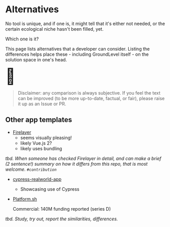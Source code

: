 # Alternatives

No tool is unique, and if one is, it might tell that it's either not needed, or the certain ecological niche hasn't been filled, yet.

Which one is it?

This page lists alternatives that a developer can consider. Listing the differences helps place these - including GroundLevel itself - on the solution space in one's head.

<font size="+5">🧠</font>

>Disclaimer: any comparison is always subjective. If you feel the text can be improved (to be more up-to-date, factual, or fair), please raise it up as an Issue or PR.


## Other app templates

- [Firelayer](https://firelayer.io)
  - seems visually pleasing!
  - likely Vue.js 2?
  - likely uses bundling

*tbd. When someone has checked Firelayer in detail, and can make a brief (2 sentence!) summary on how it differs from this repo, that is most welcome. `#contribution`*

- [cypress-realworld-app](https://github.com/cypress-io/cypress-realworld-app)
  - Showcasing use of Cypress

- [Platform.sh](https://platform.sh)

   Commercial: 140M funding reported (series D)

*tbd. Study, try out, report the similarities, differences.*


